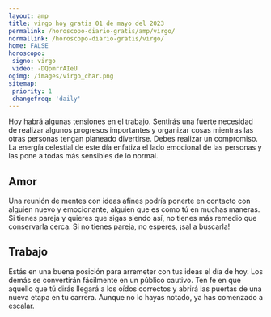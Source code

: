 ```yaml
---
layout: amp
title: virgo hoy gratis 01 de mayo del 2023 
permalink: /horoscopo-diario-gratis/amp/virgo/
normallink: /horoscopo-diario-gratis/virgo/
home: FALSE
horoscopo:
 signo: virgo
 video: -DQpmrrAIeU
ogimg: /images/virgo_char.png
sitemap:
 priority: 1
 changefreq: 'daily'
---
```



Hoy habrá algunas tensiones en el trabajo. Sentirás una fuerte necesidad de realizar algunos progresos importantes y organizar cosas mientras las otras personas tengan planeado divertirse. Debes realizar un compromiso. La energía celestial de este día enfatiza el lado emocional de las personas y las pone a todas más sensibles de lo normal.

## Amor

Una reunión de mentes con ideas afines podría ponerte en contacto con alguien nuevo y emocionante, alguien que es como tú en muchas maneras. Si tienes pareja y quieres que sigas siendo así, no tienes más remedio que conservarla cerca. Si no tienes pareja, no esperes, ¡sal a buscarla!

## Trabajo

Estás en una buena posición para arremeter con tus ideas el día de hoy. Los demás se convertirán fácilmente en un público cautivo. Ten fe en que aquello que tú dirás llegará a los oídos correctos y abrirá las puertas de una nueva etapa en tu carrera. Aunque no lo hayas notado, ya has comenzado a escalar.